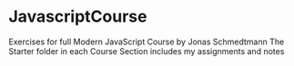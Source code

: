 # JavascriptCourse
Exercises for full Modern JavaScript Course by Jonas Schmedtmann
The Starter folder in each Course Section includes my assignments and notes
